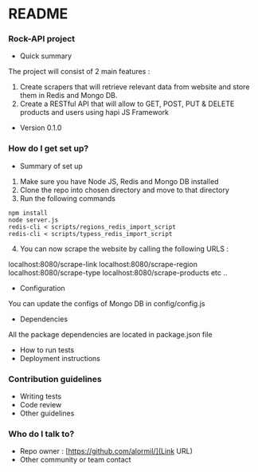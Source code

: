 # README #

### Rock-API project ###

* Quick summary

The project will consist of 2 main features :
1. Create scrapers that will retrieve relevant data from website and store them in Redis and Mongo DB.
2. Create a RESTful API that will allow to GET, POST, PUT & DELETE products and users using hapi JS Framework

* Version 0.1.0

### How do I get set up? ###

* Summary of set up

1. Make sure you have Node JS, Redis and Mongo DB installed
2. Clone the repo into chosen directory and move to that directory
3. Run the following commands 

```
npm install
node server.js 
redis-cli < scripts/regions_redis_import_script 
redis-cli < scripts/typess_redis_import_script 
```
4. You can now scrape the website by calling the following URLS :

localhost:8080/scrape-link
localhost:8080/scrape-region
localhost:8080/scrape-type 
localhost:8080/scrape-products
etc .. 

* Configuration

You can update the configs of Mongo DB in config/config.js

* Dependencies

All the package dependencies are located in package.json file

* How to run tests
* Deployment instructions

### Contribution guidelines ###

* Writing tests
* Code review
* Other guidelines

### Who do I talk to? ###

* Repo owner : [https://github.com/alormil/](Link URL)
* Other community or team contact
